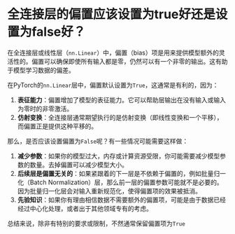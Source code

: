 # 全连接层的偏置应该设置为true好还是设置为false好？

在全连接层或线性层（`nn.Linear`）中，偏置（bias）项是用来提供模型额外的灵活性的。偏置可以确保即使所有输入都是零，仍然可以有一个非零的输出。这有助于模型学习数据的偏差。

在PyTorch的`nn.Linear`层中，偏置默认设置为`True`，这通常是有利的，因为：

1. **表征能力**：偏置增加了模型的表征能力。它可以帮助层输出在没有输入或输入为零时的非零激活。
2. **仿射变换**：全连接层通常期望执行的是仿射变换（即线性变换和一个平移），而偏置正是提供这种平移的。

那么，是否应该设置偏置为`False`呢？有一些情况可能需要这样做：

1. **减少参数**：如果你的模型过大，内存或计算资源受限，你可能需要减少模型参数的数量。去掉偏置可以减少模型大小。
2. **后续层是偏置无关的**：如果紧跟着的下一层是不依赖于偏置的，例如批量归一化（Batch Normalization）层，那么前一层的偏置参数可能就不是必要的。因为批量归一化层会对输入重新规范化，使得偏置项的效果被抵消。
3. **先验知识**：如果你有理由相信数据不需要额外的偏置项，可能是由于数据已经经过中心化处理，或者出于其他领域专有的考虑。

总结来说，除非有特别的要求或限制，不然通常保留偏置项为`True`